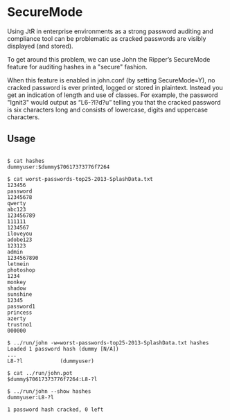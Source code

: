 SecureMode
==========

Using JtR in enterprise environments as a strong password auditing and compliance
tool can be problematic as cracked passwords are visibly displayed (and
stored).

To get around this problem, we can use John the Ripper’s SecureMode feature for
auditing hashes in a "secure" fashion.

When this feature is enabled in john.conf (by setting SecureMode=Y), no cracked
password is ever printed, logged or stored in plaintext. Instead you get an
indication of length and use of classes. For example, the password "Ignit3"
would output as “L6-?l?d?u” telling you that the cracked password is six
characters long and consists of lowercase, digits and uppercase characters.

Usage
-----

```

$ cat hashes
dummyuser:$dummy$70617373776f7264

$ cat worst-passwords-top25-2013-SplashData.txt
123456
password
12345678
qwerty
abc123
123456789
111111
1234567
iloveyou
adobe123
123123
admin
1234567890
letmein
photoshop
1234
monkey
shadow
sunshine
12345
password1
princess
azerty
trustno1
000000

$ ../run/john -w=worst-passwords-top25-2013-SplashData.txt hashes
Loaded 1 password hash (dummy [N/A])
...
L8-?l            (dummyuser)

$ cat ../run/john.pot
$dummy$70617373776f7264:L8-?l

$ ../run/john --show hashes
dummyuser:L8-?l

1 password hash cracked, 0 left

```
